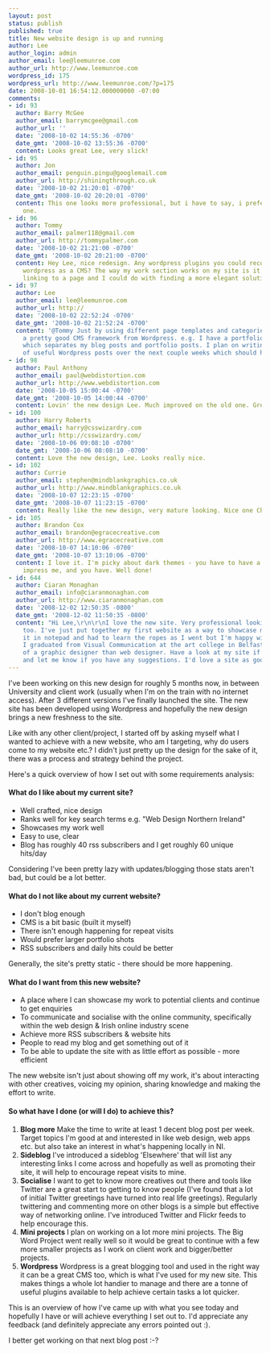 ```yaml
---
layout: post
status: publish
published: true
title: New website design is up and running
author: Lee
author_login: admin
author_email: lee@leemunroe.com
author_url: http://www.leemunroe.com
wordpress_id: 175
wordpress_url: http://www.leemunroe.com/?p=175
date: 2008-10-01 16:54:12.000000000 -07:00
comments:
- id: 93
  author: Barry McGee
  author_email: barrymcgee@gmail.com
  author_url: ''
  date: '2008-10-02 14:55:36 -0700'
  date_gmt: '2008-10-02 13:55:36 -0700'
  content: Looks great Lee, very slick!
- id: 95
  author: Jon
  author_email: penguin.pingu@googlemail.com
  author_url: http://shiningthrough.co.uk
  date: '2008-10-02 21:20:01 -0700'
  date_gmt: '2008-10-02 20:20:01 -0700'
  content: This one looks more professional, but i have to say, i prefer your old
    one.
- id: 96
  author: Tommy
  author_email: palmer118@gmail.com
  author_url: http://tommypalmer.com
  date: '2008-10-02 21:21:00 -0700'
  date_gmt: '2008-10-02 20:21:00 -0700'
  content: Hey Lee, nice redesign. Any wordpress plugins you could recommend for using
    wordpress as a CMS? The way my work section works on my site is it is just links
    linking to a page and I could do with finding a more elegant solution.
- id: 97
  author: Lee
  author_email: lee@leemunroe.com
  author_url: http://
  date: '2008-10-02 22:52:24 -0700'
  date_gmt: '2008-10-02 21:52:24 -0700'
  content: '@Tommy Just by using different page templates and categories you can get
    a pretty good CMS framework from Wordpress. e.g. I have a portfolio category,
    which separates my blog posts and portfolio posts. I plan on writing a couple
    of useful Wordpress posts over the next couple weeks which should help'
- id: 98
  author: Paul Anthony
  author_email: paul@webdistortion.com
  author_url: http://www.webdistortion.com
  date: '2008-10-05 15:00:44 -0700'
  date_gmt: '2008-10-05 14:00:44 -0700'
  content: Lovin' the new design Lee. Much improved on the old one. Great stuff.
- id: 100
  author: Harry Roberts
  author_email: harry@csswizardry.com
  author_url: http://csswizardry.com/
  date: '2008-10-06 09:08:10 -0700'
  date_gmt: '2008-10-06 08:08:10 -0700'
  content: Love the new design, Lee. Looks really nice.
- id: 102
  author: Currie
  author_email: stephen@mindblankgraphics.co.uk
  author_url: http://www.mindblankgraphics.co.uk
  date: '2008-10-07 12:23:15 -0700'
  date_gmt: '2008-10-07 11:23:15 -0700'
  content: Really like the new design, very mature looking. Nice one Chief.
- id: 105
  author: Brandon Cox
  author_email: brandon@egracecreative.com
  author_url: http://www.egracecreative.com
  date: '2008-10-07 14:10:06 -0700'
  date_gmt: '2008-10-07 13:10:06 -0700'
  content: I love it. I'm picky about dark themes - you have to have a nice one to
    impress me, and you have. Well done!
- id: 644
  author: Ciaran Monaghan
  author_email: info@ciaranmonaghan.com
  author_url: http://www.ciaranmonaghan.com
  date: '2008-12-02 12:50:35 -0800'
  date_gmt: '2008-12-02 11:50:35 -0800'
  content: "Hi Lee,\r\n\r\nI love the new site. Very professional looking yet functional
    too. I've just put together my first website as a way to showcase my work. I did
    it in notepad and had to learn the ropes as I went but I'm happy with the result.
    I graduated from Visual Communication at the art college in Belfast so I'm more
    of a graphic designer than web designer. Have a look at my site if you get a chance
    and let me know if you have any suggestions. I'd love a site as good as yours!"
---
```

I've been working on this new design for roughly 5 months now, in between University and client work (usually when I'm on the train with no internet access). After 3 different versions I've finally launched the site. The new site has been developed using Wordpress and hopefully the new design brings a new freshness to the site.

Like with any other client/project, I started off by asking myself what I wanted to achieve with a new website, who am I targeting, why do users come to my website etc.? I didn't just pretty up the design for the sake of it, there was a process and strategy behind the project.

<!--more-->

Here's a quick overview of how I set out with some requirements analysis:

<h4>What do I like about my current site?</h4>
<ul>
<li>Well crafted, nice design</li>
<li>Ranks well for key search terms e.g. "Web Design Northern Ireland"</li>
<li>Showcases my work well</li>
<li>Easy to use, clear</li>
<li>Blog has roughly 40 rss subscribers and I get roughly 60 unique hits/day</li>
</ul>
Considering I've been pretty lazy with updates/blogging those stats aren't bad, but could be a lot better.

<h4>What do I not like about my current website?</h4>
<ul>
<li>I don't blog enough</li>
<li>CMS is a bit basic (built it myself)</li>
<li>There isn't enough happening for repeat visits</li>
<li>Would prefer larger portfolio shots</li>
<li>RSS subscribers and daily hits could be better</li>
</ul>
Generally, the site's pretty static - there should be more happening.

<h4>What do I want from this new website?</h4>
<ul>
<li>A place where I can showcase my work to potential clients and continue to get enquiries</li>
<li>To communicate and socialise with the online community, specifically within the web design &amp; Irish online industry scene</li>
<li>Achieve more RSS subscribers &amp; website hits</li>
<li>People to read my blog and get something out of it</li>
<li>To be able to update the site with as little effort as possible - more efficient</li>
</ul>
The new website isn't just about showing off my work, it's about interacting with other creatives, voicing my opinion, sharing knowledge and making the effort to write.

<h4>So what have I done (or will I do) to achieve this?</h4>
<ol>
<li><strong>Blog more</strong> Make the time to write at least 1 decent blog post per week. Target topics I'm good at and interested in like web design, web apps etc. but also take an interest in what's happening locally in NI.</li>
<li><strong>Sideblog</strong> I've introduced a sideblog 'Elsewhere' that will list any interesting links I come across and hopefully as well as promoting their site, it will help to encourage repeat visits to mine.</li>
<li><strong>Socialise</strong> I want to get to know more creatives out there and tools like Twitter are a great start to getting to know people (I've found that a lot of initial Twitter greetings have turned into real life greetings). Regularly twittering and commenting more on other blogs is a simple but effective way of networking online. I've introduced Twitter and Flickr feeds to help encourage this.</li>
<li><strong>Mini projects</strong> I plan on working on a lot more mini projects. The Big Word Project went really well so it would be great to continue with a few more smaller projects as I work on client work and bigger/better projects.</li>
<li><strong>Wordpress</strong> Wordpress is a great blogging tool and used in the right way it can be a great CMS too, which is what I've used for my new site. This makes things a whole lot handier to manage and there are a tonne of useful plugins available to help achieve certain tasks a lot quicker.</li>
</ol>

This is an overview of how I've came up with what you see today and hopefully I have or will achieve everything I set out to. I'd appreciate any feedback (and definitely appreciate any errors pointed out :).

I better get working on that next blog post :-?
